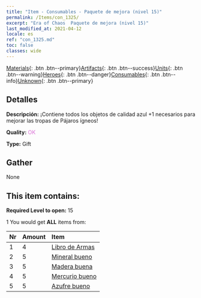 ```yaml
---
title: "Item - Consumables - Paquete de mejora (nivel 15)"
permalink: /Items/con_1325/
excerpt: "Era of Chaos  Paquete de mejora (nivel 15)"
last_modified_at: 2021-04-12
locale: es
ref: "con_1325.md"
toc: false
classes: wide
---
```

 [Materials](/es/Items/){: .btn .btn--primary}[Artifacts](/es/Items/Artifacts/){: .btn .btn--success}[Units](/es/Items/Units/){: .btn .btn--warning}[Heroes](/es/Items/Heroes/){: .btn .btn--danger}[Consumables](/es/Items/Consumables/){: .btn .btn--info}[Unknown](/es/Items/Unknown/){: .btn .btn--primary}

## Detalles
 **Descripción:** ¡Contiene todos los objetos de calidad azul +1 necesarios para mejorar las tropas de Pájaros ígneos!

 **Quality:** <span style="color: #DA70D6">OK</span>

 **Type:** Gift

## Gather

  None

## This item contains:

 **Required Level to open:** 15

 1 You would get **ALL** items  from:

  | Nr | Amount |     Item    |
  |:---|:-------|:------------|
  | 1 | 4 | [Libro de Armas](/es/Items/mat_18/) | 
  | 2 | 5 | [Mineral bueno](/es/Items/mat_12/) | 
  | 3 | 5 | [Madera buena](/es/Items/mat_13/) | 
  | 4 | 5 | [Mercurio bueno](/es/Items/mat_14/) | 
  | 5 | 5 | [Azufre bueno](/es/Items/mat_15/) | 
